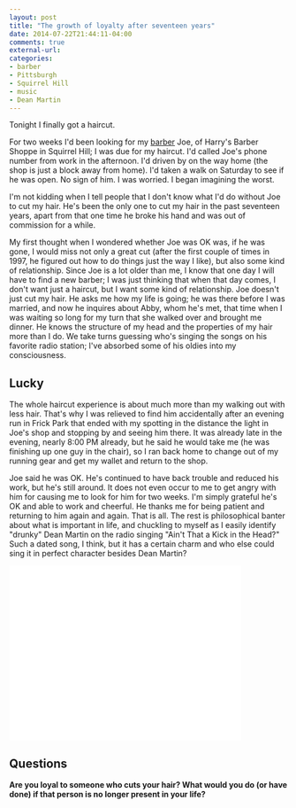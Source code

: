 ```yaml
---
layout: post
title: "The growth of loyalty after seventeen years"
date: 2014-07-22T21:44:11-04:00
comments: true
external-url: 
categories: 
- barber
- Pittsburgh
- Squirrel Hill
- music
- Dean Martin
---
```

Tonight I finally got a haircut.

For two weeks I'd been looking for my [barber](/blog/categories/barber/) Joe, of Harry's Barber Shoppe in Squirrel Hill; I was due for my haircut. I'd called Joe's phone number from work in the afternoon. I'd driven by on the way home (the shop is just a block away from home). I'd taken a walk on Saturday to see if he was open. No sign of him. I was worried. I began imagining the worst.

I'm not kidding when I tell people that I don't know what I'd do without Joe to cut my hair. He's been the only one to cut my hair in the past seventeen years, apart from that one time he broke his hand and was out of commission for a while.

My first thought when I wondered whether Joe was OK was, if he was gone, I would miss not only a great cut (after the first couple of times in 1997, he figured out how to do things just the way I like), but also some kind of relationship. Since Joe is a lot older than me, I know that one day I will have to find a new barber; I was just thinking that when that day comes, I don't want just a haircut, but I want some kind of relationship. Joe doesn't just cut my hair. He asks me how my life is going; he was there before I was married, and now he inquires about Abby, whom he's met, that time when I was waiting so long for my turn that she walked over and brought me dinner. He knows the structure of my head and the properties of my hair more than I do. We take turns guessing who's singing the songs on his favorite radio station; I've absorbed some of his oldies into my consciousness.

## Lucky

The whole haircut experience is about much more than my walking out with less hair. That's why I was relieved to find him accidentally after an evening run in Frick Park that ended with my spotting in the distance the light in Joe's shop and stopping by and seeing him there. It was already late in the evening, nearly 8:00 PM already, but he said he would take me (he was finishing up one guy in the chair), so I ran back home to change out of my running gear and get my wallet and return to the shop.

Joe said he was OK. He's continued to have back trouble and reduced his work, but he's still around. It does not even occur to me to get angry with him for causing me to look for him for two weeks. I'm simply grateful he's OK and able to work and cheerful. He thanks me for being patient and returning to him again and again. That is all. The rest is philosophical banter about what is important in life, and chuckling to myself as I easily identify "drunky" Dean Martin on the radio singing "Ain't That a Kick in the Head?" Such a dated song, I think, but it has a certain charm and who else could sing it in perfect character besides Dean Martin?

<iframe width="420" height="315" src="//www.youtube.com/embed/2zBszbgkH8g" frameborder="0" allowfullscreen></iframe>

## Questions

**Are you loyal to someone who cuts your hair? What would you do (or have done) if that person is no longer present in your life?**
